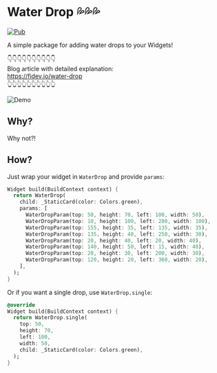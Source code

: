 # Water Drop 💦💦💦  

[![Pub](https://img.shields.io/pub/v/water_drop.svg)](https://pub.dartlang.org/packages/water_drop)

A simple package for adding water drops to your Widgets!  

👇👇👇👇👇👇👇👇👇👇  
Blog article with detailed explanation:  
https://fidev.io/water-drop  
👆👆👆👆👆👆👆👆👆👆

![Demo](https://user-images.githubusercontent.com/16286046/77296593-412e7e80-6ce8-11ea-9a79-cb3909070886.gif) 

## Why?

Why not?!

## How?

Just wrap your widget in `WaterDrop` and provide `params`:
```dart
Widget build(BuildContext context) {
  return WaterDrop(
    child: _StaticCard(color: Colors.green),
    params: [
      WaterDropParam(top: 50, height: 70, left: 100, width: 50),
      WaterDropParam(top: 10, height: 100, left: 280, width: 100),
      WaterDropParam(top: 155, height: 35, left: 135, width: 35),
      WaterDropParam(top: 135, height: 40, left: 250, width: 30),
      WaterDropParam(top: 20, height: 40, left: 20, width: 40),
      WaterDropParam(top: 140, height: 50, left: 15, width: 40),
      WaterDropParam(top: 20, height: 30, left: 200, width: 30),
      WaterDropParam(top: 120, height: 20, left: 360, width: 20),
    ],
  );
}
```

Or if you want a single drop, use `WaterDrop.single`:
```dart
@override
Widget build(BuildContext context) {
  return WaterDrop.single(
    top: 50,
    height: 70,
    left: 100,
    width: 50,
    child: _StaticCard(color: Colors.green),
  );
}
```
